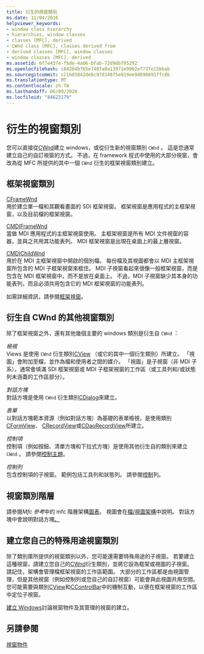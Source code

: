 ```yaml
---
title: 衍生的視窗類別
ms.date: 11/04/2016
helpviewer_keywords:
- window class hierarchy
- hierarchies, window classes
- classes [MFC], derived
- CWnd class [MFC], classes derived from
- derived classes [MFC], window classes
- window classes [MFC], derived
ms.assetid: 6f7e437e-fbde-4a06-bfab-72d9dbf05292
ms.openlocfilehash: c84284b765e740fa0a13972e9902e7737e15bbab
ms.sourcegitcommit: c21b05042debc97d14875e019ee9d698691ffc0b
ms.translationtype: MT
ms.contentlocale: zh-TW
ms.lasthandoff: 06/09/2020
ms.locfileid: "84623179"
---
```

# <a name="derived-window-classes"></a>衍生的視窗類別

您可以直接從[CWnd](reference/cwnd-class.md)建立 windows，或從衍生新的視窗類別 `CWnd` 。 這是您通常建立自己的自訂視窗的方式。 不過，在 framework 程式中使用的大部分視窗，會改為從 MFC 所提供的其中一個 `CWnd` 衍生的框架視窗類別建立。

## <a name="frame-window-classes"></a>框架視窗類別

[CFrameWnd](reference/cframewnd-class.md)<br/>
用於建立單一檔和其觀看畫面的 SDI 框架視窗。 框架視窗是應用程式的主框架視窗，以及目前檔的框架視窗。

[CMDIFrameWnd](reference/cmdiframewnd-class.md)<br/>
當做 MDI 應用程式的主框架視窗使用。 主框架視窗是所有 MDI 文件視窗的容器，並與之共用其功能表列。 MDI 框架視窗是出現在桌面上的最上層視窗。

[CMDIChildWnd](reference/cmdichildwnd-class.md)<br/>
用於在 MDI 主框架視窗中開啟的個別檔。 每份檔及其視圖都會以 MDI 主框架視窗所包含的 MDI 子框架視窗來框住。 MDI 子視窗看起來很像一般框架視窗，而是包含在 MDI 框架視窗中，而不是放在桌面上。 不過，MDI 子視窗缺少其本身的功能表列，而且必須共用包含它的 MDI 框架視窗的功能表列。

如需詳細資訊，請參閱[框架視窗](frame-windows.md)。

## <a name="other-window-classes-derived-from-cwnd"></a>衍生自 CWnd 的其他視窗類別

除了框架視窗之外，還有其他幾個主要的 windows 類別是衍生自 `CWnd` ：

*檢視*<br/>
Views 是使用 `CWnd` 衍生類別[CView](reference/cview-class.md) （或它的其中一個衍生類別）所建立。 「視圖」會附加至檔，並作為檔和使用者之間的媒介。 「視圖」是子視窗（非 MDI 子系），通常會填滿 SDI 框架視窗或 MDI 子框架視窗的工作區（或工具列和/或狀態列未涵蓋的工作區部分）。

*對話方塊*<br/>
對話方塊是使用 `CWnd` 衍生類別[CDialog](reference/cdialog-class.md)來建立。

*表單*<br/>
以對話方塊範本資源（例如對話方塊）為基礎的表單檢視，是使用類別[CFormView](reference/cformview-class.md)、 [CRecordView](reference/crecordview-class.md)或[CDaoRecordView](reference/cdaorecordview-class.md)所建立。

*控制項*<br/>
控制項（例如按鈕、清單方塊和下拉式方塊）是使用其他衍生自的類別來建立 `CWnd` 。 請參閱[控制主題](controls-mfc.md)。

*控制列*<br/>
包含控制項的子視窗。 範例包括工具列和狀態列。 請參閱[控制](control-bars.md)列。

## <a name="window-class-hierarchy"></a>視窗類別階層

請參閱*Mfc 參考*中的 mfc 階層架構[圖表](hierarchy-chart.md)。 視圖會在[檔/視圖架構](document-view-architecture.md)中說明。 對話方塊中會說明對話方塊[。](dialog-boxes.md)

## <a name="creating-your-own-special-purpose-window-classes"></a>建立您自己的特殊用途視窗類別

除了類別庫所提供的視窗類別以外，您可能還需要特殊用途的子視窗。 若要建立這種視窗，請建立您自己的[CWnd](reference/cwnd-class.md)衍生類別，並將它設為框架或視圖的子視窗。 請記住，架構會管理檔框架視窗的工作區範圍。 大部分的工作區都是由視圖管理，但是其他視窗（例如控制列或您自己的自訂視窗）可能會與此視圖共用空間。 您可能需要與類別[CView](reference/cview-class.md)和[CControlBar](reference/ccontrolbar-class.md)中的機制互動，以便在框架視窗的工作區中定位子視窗。

[建立 Windows](creating-windows.md)討論視窗物件及其管理的視窗的建立。

## <a name="see-also"></a>另請參閱

[視窗物件](window-objects.md)
